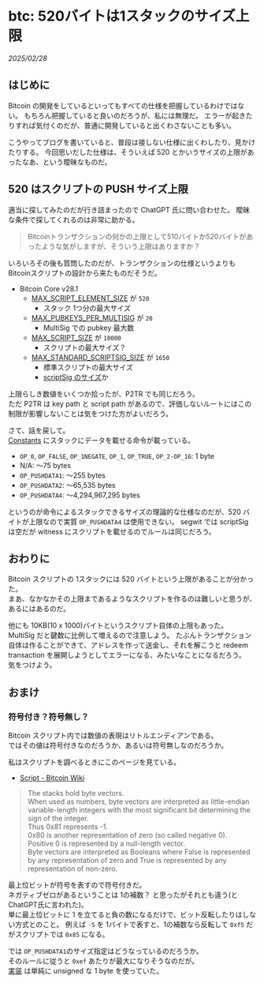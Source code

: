 # btc: 520バイトは1スタックのサイズ上限

_2025/02/28_

## はじめに

Bitcoin の開発をしているといってもすべての仕様を把握しているわけではない。
もちろん把握していると良いのだろうが、私には無理だ。
エラーが起きたりすれば気付くのだが、普通に開発していると出くわさないことも多い。

こうやってブログを書いていると、普段は接しない仕様に出くわしたり、見かけたりする。
今回思いだした仕様は、そういえば 520 とかいうサイズの上限があったなあ、という曖昧なものだ。

## 520 はスクリプトの PUSH サイズ上限

適当に探してみたのだが行き詰まったので ChatGPT 氏に問い合わせた。
曖昧な条件で探してくれるのは非常に助かる。

> Bitcoinトランザクションの何かの上限として510バイトか520バイトがあったような気がしますが、そういう上限はありますか？

いろいろその後も質問したのだが、トランザクションの仕様というよりも Bitcoinスクリプトの設計から来たものだそうだ。  

* Bitcoin Core v28.1
  * [MAX_SCRIPT_ELEMENT_SIZE](https://github.com/bitcoin/bitcoin/blob/v28.1/src/script/script.h#L27) が `520`
    * スタック 1つ分の最大サイズ
  * [MAX_PUBKEYS_PER_MULTISIG](https://github.com/bitcoin/bitcoin/blob/v28.1/src/script/script.h#L33) が `20`
    * MultiSig での pubkey 最大数
  * [MAX_SCRIPT_SIZE](https://github.com/bitcoin/bitcoin/blob/v28.1/src/script/script.h#L39) が `10000`
    * スクリプトの最大サイズ？
  * [MAX_STANDARD_SCRIPTSIG_SIZE](https://github.com/bitcoin/bitcoin/blob/v28.1/src/policy/policy.h#L49) が `1650`
    * 標準スクリプトの最大サイズ
    * [scriptSig のサイズ](https://github.com/bitcoin/bitcoin/blob/v28.1/src/policy/policy.cpp#L121)か

上限らしき数値をいくつか拾ったが、P2TR でも同じだろう。  
ただ P2TR は key path と script path があるので、評価しないルートにはこの制限が影響しないことは気をつけた方がよいだろう。

さて、話を戻して。  
[Constants](https://en.bitcoin.it/wiki/Script#Constants) にスタックにデータを載せる命令が載っている。

* `OP_0`, `OP_FALSE`, `OP_1NEGATE`, `OP_1`, `OP_TRUE`, `OP_2-OP_16`: 1 byte
* N/A: ～75 bytes
* `OP_PUSHDATA1`: ～255 bytes
* `OP_PUSHDATA2`: ～65,535 bytes
* `OP_PUSHDATA4`: ～4,294,967,295 bytes

というのが命令によるスタックできるサイズの理論的な仕様なのだが、520 バイトが上限なので実質 `OP_PUSHDATA4` は使用できない。
segwit では scriptSig は空だが witness にスクリプトを載せるのでルールは同じだろう。

## おわりに

Bitcoin スクリプトの 1スタックには 520 バイトという上限があることが分かった。  
まあ、なかなかその上限まであるようなスクリプトを作るのは難しいと思うが、あるにはあるのだ。

他にも 10KB(10 x 1000)バイトというスクリプト自体の上限もあった。  
MultiSig だと鍵数に比例して増えるので注意しよう。
たぶんトランザクション自体は作ることができて、アドレスを作って送金し、それを解こうと redeem transaction を展開しようとしてエラーになる、みたいなことになるだろう。  
気をつけよう。

## おまけ

### 符号付き？符号無し？

Bitcoin スクリプト内では数値の表現はリトルエンディアンである。  
ではその値は符号付きなのだろうか、あるいは符号無しなのだろうか。

私はスクリプトを調べるときにこのページを見ている。

* [Script - Bitcoin Wiki](https://en.bitcoin.it/wiki/Script)

> The stacks hold byte vectors.  
> When used as numbers, byte vectors are interpreted as little-endian variable-length integers with the most significant bit determining the sign of the integer.  
> Thus 0x81 represents -1.  
> 0x80 is another representation of zero (so called negative 0).  
> Positive 0 is represented by a null-length vector.  
> Byte vectors are interpreted as Booleans where False is represented by any representation of zero and True is represented by any representation of non-zero.

最上位ビットが符号を表すので符号付きだ。  
ネガティブゼロがあるということは 1の補数？ と思ったがそれとも違う(と ChatGPT氏に言われた)。  
単に最上位ビットに 1 を立てると負の数になるだけで、ビット反転したりはしない方式とのこと。
例えば `-5` を 1バイトで表すと、1の補数なら反転して `0xf5` だがスクリプトでは `0x85` になる。

では `OP_PUSHDATA1`のサイズ指定はどうなっているのだろうか。  
そのルールに従うと `0xef` あたりが最大になりそうなのだが。  
[実装](https://github.com/bitcoin/bitcoin/blob/v28.1/src/script/script.cpp#L331) は単純に unsigned な 1 byte を使っていた。
